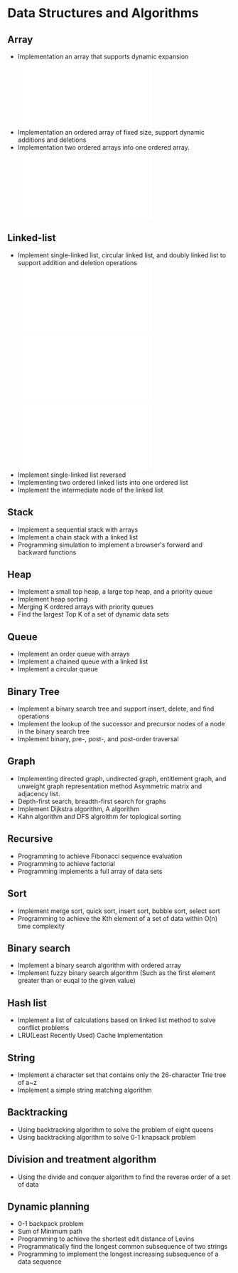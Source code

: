 Data Structures and Algorithms
==============================

Array
-----
* Implementation an array that supports dynamic expansion 
![Python3 Implement](/root/os/DSAA/DataStructuresAndAlgorithms/python/array_dynamic_append_implement.py)
* Implementation an ordered array of fixed size, support dynamic additions and deletions 
* Implementation two ordered arrays into one ordered array. 
![Python3 array_merge_sorted_implement.py](/root/os/DSAA/DataStructuresAndAlgorithms/python/array_merge_sorted_implement.py)

Linked-list
-----------
* Implement single-linked list, circular linked list, and doubly linked list to support addition and deletion operations 
![Python3 linked_list_singly_implement.py](/root/os/DSAA/DataStructuresAndAlgorithms/python/linked_list_singly_implement.py)
![Python3 linked_list_doubly_implement.py](/root/os/DSAA/DataStructuresAndAlgorithms/python/linked_list_doubly_implement.py)
![Python3 linked_list_circular_implement.py](/root/os/DSAA/DataStructuresAndAlgorithms/python/linked_list_circular_implement.py)
* Implement single-linked list reversed
* Implementing two ordered linked lists into one ordered list 
* Implement the intermediate node of the linked list 

Stack
-----
* Implement a sequential stack with arrays 
* Implement a chain stack with a linked list 
* Programming simulation to implement a browser's forward and backward functions

Heap
----
* Implement a small top heap, a large top heap, and a priority queue 
* Implement heap sorting 
* Merging K ordered arrays with priority queues 
* Find the largest Top K of a set of dynamic data sets

Queue
-----
* Implement an order queue with arrays 
* Implement a chained queue with a linked list 
* Implement a circular queue 

Binary Tree
-----------
* Implement a binary search tree and support insert, delete, and find operations 
* Implement the lookup of the successor and precursor nodes of a node in the binary search tree 
* Implement binary, pre-, post-, and post-order traversal 

Graph
-----
* Implementing directed graph, undirected graph, entitlement graph, and unweight graph representation method Asymmetric matrix and adjacency list. 
* Depth-first search, breadth-first search for graphs 
* Implement Dijkstra algorithm, A algorithm 
* Kahn algorithm and DFS algroithm for toplogical sorting 

Recursive
---------
* Programming to achieve Fibonacci sequence evaluation 
* Programming to achieve factorial 
* Programming implements a full array of data sets 

Sort
----
* Implement merge sort, quick sort, insert sort, bubble sort, select sort
* Programming to achieve the Kth element of a set of data within O(n) time complexity

Binary search 
-------------
* Implement a binary search algorithm with ordered array 
* Implement fuzzy binary search algorithm (Such as the first element greater than or euqal to the given value)

Hash list
---------
* Implement a list of calculations based on linked list method to solve conflict problems
* LRU(Least Recently Used) Cache Implementation

String 
------
* Implement a character set that contains only the 26-character Trie tree of a~z 
* Implement a simple string matching algorithm 

Backtracking
------------
* Using backtracking algorithm to solve the problem of eight queens 
* Using backtracking algorithm to solve 0-1 knapsack problem 

Division and treatment algorithm
--------------------------------
* Using the divide and conquer algorithm to find the reverse order of a set of data 

Dynamic planning 
----------------
* 0-1 backpack problem 
* Sum of Minimum path 
* Programming to achieve the shortest edit distance of Levins 
* Programmatically find the longest common subsequence of two strings 
* Programming to implement the longest increasing subsequence of a data sequence
